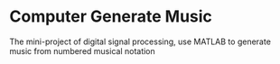 # Computer Generate Music
The mini-project of digital signal processing, use MATLAB to generate music from numbered musical notation
